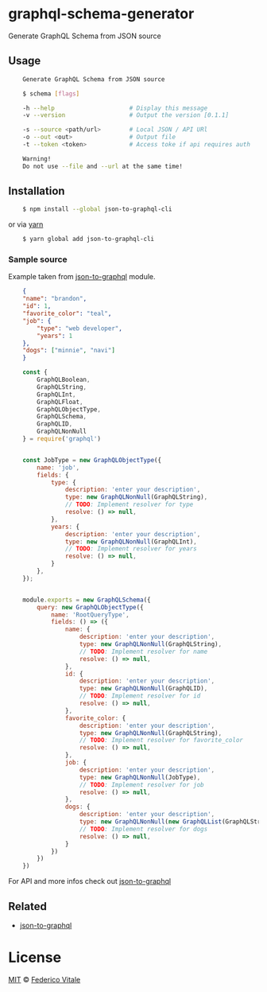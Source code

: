 # graphql-schema-generator
Generate GraphQL Schema from JSON source

## Usage
```sh
	Generate GraphQL Schema from JSON source

	$ schema [flags]

	-h --help                     # Display this message
	-v --version                  # Output the version [0.1.1]

	-s --source <path/url>        # Local JSON / API URl
	-o --out <out>                # Output file
	-t --token <token>            # Access toke if api requires auth

	Warning!
	Do not use --file and --url at the same time!
```


## Installation
```sh
	$ npm install --global json-to-graphql-cli
```

or via [yarn](https://github.com/yarnpkg/yarn)

```sh
	$ yarn global add json-to-graphql-cli
```


### Sample source
Example taken from [json-to-graphql](https://github.com/aweary/json-to-graphql) module.

```json
	{
	"name": "brandon",
	"id": 1,
	"favorite_color": "teal",
	"job": {
		"type": "web developer",
		"years": 1
	},
	"dogs": ["minnie", "navi"]
	}
```
```js
	const {
		GraphQLBoolean,
		GraphQLString,
		GraphQLInt,
		GraphQLFloat,
		GraphQLObjectType,
		GraphQLSchema,
		GraphQLID,
		GraphQLNonNull
	} = require('graphql')


	const JobType = new GraphQLObjectType({
		name: 'job',
		fields: {
			type: {
				description: 'enter your description',
				type: new GraphQLNonNull(GraphQLString),
				// TODO: Implement resolver for type
				resolve: () => null,
			},
			years: {
				description: 'enter your description',
				type: new GraphQLNonNull(GraphQLInt),
				// TODO: Implement resolver for years
				resolve: () => null,
			}
		},
	});


	module.exports = new GraphQLSchema({
		query: new GraphQLObjectType({
			name: 'RootQueryType',
			fields: () => ({
				name: {
					description: 'enter your description',
					type: new GraphQLNonNull(GraphQLString),
					// TODO: Implement resolver for name
					resolve: () => null,
				},
				id: {
					description: 'enter your description',
					type: new GraphQLNonNull(GraphQLID),
					// TODO: Implement resolver for id
					resolve: () => null,
				},
				favorite_color: {
					description: 'enter your description',
					type: new GraphQLNonNull(GraphQLString),
					// TODO: Implement resolver for favorite_color
					resolve: () => null,
				},
				job: {
					description: 'enter your description',
					type: new GraphQLNonNull(JobType),
					// TODO: Implement resolver for job
					resolve: () => null,
				},
				dogs: {
					description: 'enter your description',
					type: new GraphQLNonNull(new GraphQLList(GraphQLString)),
					// TODO: Implement resolver for dogs
					resolve: () => null,
				}
			})
		})
	})
```

For API and more infos check out [json-to-graphql](https://github.com/aweary/json-to-graphql)

## Related
- [json-to-graphql](https://github.com/aweary/json-to-graphql)

# License
[MIT](LICENSE.md) &copy; [Federico Vitale](https://github.com/rawnly)